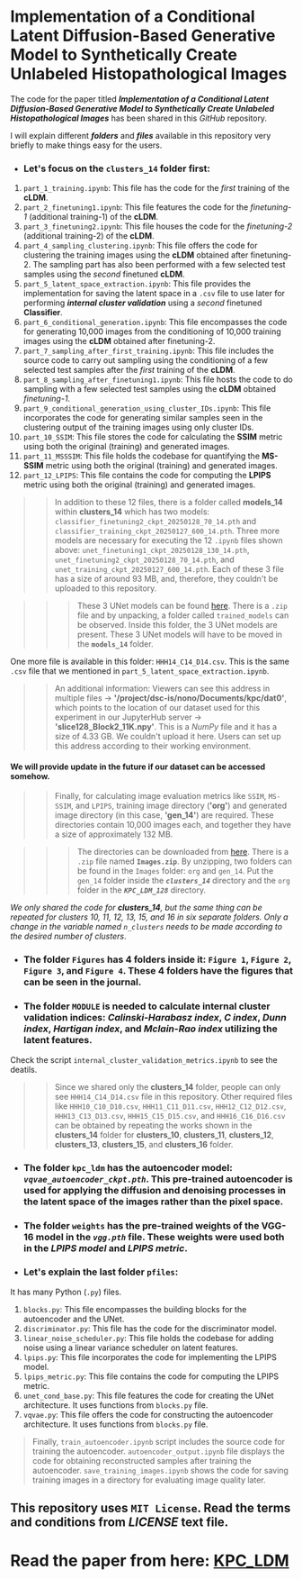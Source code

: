 # Implementation of a Conditional Latent Diffusion-Based Generative Model to Synthetically Create Unlabeled Histopathological Images

The code for the paper titled _**Implementation of a Conditional Latent Diffusion-Based Generative Model to Synthetically Create Unlabeled Histopathological Images**_ has been shared in this _GitHub_ repository.

I will explain different _**folders**_ and _**files**_ available in this repository very briefly to make things easy for the users.

- ### Let's focus on the `clusters_14` folder first:
1. `part_1_training.ipynb`: This file has the code for the _first_ training of the **cLDM**.
2. `part_2_finetuning1.ipynb`: This file features the code for the _finetuning-1_ (additional training-1) of the **cLDM**.
3. `part_3_finetuning2.ipynb`: This file houses the code for the _finetuning-2_ (additional training-2) of the **cLDM**.
4. `part_4_sampling_clustering.ipynb`: This file offers the code for clustering the training images using the **cLDM** obtained after finetuning-2. The sampling part has also been performed with a few selected test samples using the _second_ finetuned **cLDM**.
5. `part_5_latent_space_extraction.ipynb`: This file provides the implementation for saving the latent space in a `.csv` file to use later for performing _**internal cluster validation**_ using a _second_ finetuned **Classifier**.
6. `part_6_conditional_generation.ipynb`: This file encompasses the code for generating 10,000 images from the conditioning of 10,000 training images using the **cLDM** obtained after finetuning-2.
7. `part_7_sampling_after_first_training.ipynb`: This file includes the source code to carry out sampling using the conditioning of a few selected test samples after the _first_ training of the **cLDM**.
8. `part_8_sampling_after_finetuning1.ipynb`: This file hosts the code to do sampling with a few selected test samples using the **cLDM** obtained _finetuning-1_.
9. `part_9_conditional_generation_using_cluster_IDs.ipynb`: This file incorporates the code for generating similar samples seen in the clustering output of the training images using only cluster IDs.
10. `part_10_SSIM`: This file stores the code for calculating the **SSIM** metric using both the original (training) and generated images.
11. `part_11_MSSSIM`: This file holds the codebase for quantifying the **MS-SSIM** metric using both the original (training) and generated images.
12. `part_12_LPIPS`: This file contains the code for computing the **LPIPS** metric using both the original (training) and generated images.

>> In addition to these 12 files, there is a folder called **models_14** within **clusters_14** which has two models: `classifier_finetuning2_ckpt_20250128_70_14.pth` and `classifier_training_ckpt_20250127_600_14.pth`. Three more models are necessary for executing the 12 `.ipynb` files shown above: `unet_finetuning1_ckpt_20250128_130_14.pth`, `unet_finetuning2_ckpt_20250128_70_14.pth`, and `unet_training_ckpt_20250127_600_14.pth`. Each of these 3 file has a size of around 93 MB, and, therefore, they couldn't be uploaded to this repository.

>>> These 3 UNet models can be found [here](https://doi.org/10.6084/m9.figshare.29588807). There is a `.zip` file and by unpacking, a folder called `trained_models` can be observed. Inside this folder, the 3 UNet models are present. These 3 UNet models will have to be moved in the **`models_14`** folder.

One more file is available in this folder: `HHH14_C14_D14.csv`. This is the same `.csv` file that we mentioned in `part_5_latent_space_extraction.ipynb`.

>> An additional information: Viewers can see this address in multiple files -> **'/project/dsc-is/nono/Documents/kpc/dat0'**, which points to the location of our dataset used for this experiment in our JupyterHub server -> **'slice128_Block2_11K.npy'**. This is a _NumPy_ file and it has a size of 4.33 GB. We couldn't upload it here. Users can set up this address according to their working environment.

#### We will provide update in the future if our dataset can be accessed somehow.

>> Finally, for calculating image evaluation metrics like `SSIM`, `MS-SSIM`, and `LPIPS`, training image directory (**'org'**) and generated image directory (in this case, **'gen_14'**) are required. These directories contain 10,000 images each, and together they have a size of approximately 132 MB.

>>> The directories can be downloaded from [here](https://doi.org/10.6084/m9.figshare.29588849). There is a `.zip` file named **`Images.zip`**. By unzipping, two folders can be found in the `Images` folder: `org` and `gen_14`. Put the `gen_14` folder inside the _**`clusters_14`**_ directory and the `org` folder in the _**`KPC_LDM_128`**_ directory.

_We only shared the code for **clusters_14**, but the same thing can be repeated for clusters 10, 11, 12, 13, 15, and 16 in six separate folders. Only a change in the variable named `n_clusters` needs to be made according to the desired number of clusters_.

- ### The folder `Figures` has 4 folders inside it: `Figure 1`, `Figure 2`, `Figure 3`, and `Figure 4`. These 4 folders have the figures that can be seen in the journal.

- ### The folder `MODULE` is needed to calculate internal cluster validation indices: _Calinski-Harabasz index_, _C index_, _Dunn index_, _Hartigan index_, and _Mclain-Rao index_ utilizing the latent features.

Check the script `internal_cluster_validation_metrics.ipynb` to see the deatils.

>> Since we shared only the **clusters_14** folder, people can only see `HHH14_C14_D14.csv` file in this repository. Other required files like `HHH10_C10_D10.csv`, `HHH11_C11_D11.csv`, `HHH12_C12_D12.csv`, `HHH13_C13_D13.csv`, `HHH15_C15_D15.csv`, and `HHH16_C16_D16.csv` can be obtained by repeating the works shown in the **clusters_14** folder for **clusters_10**, **clusters_11**, **clusters_12**, **clusters_13**, **clusters_15**, and **clusters_16** folder.

- ### The folder `kpc_ldm` has the autoencoder model: _`vqvae_autoencoder_ckpt.pth`_. This pre-trained autoencoder is used for applying the diffusion and denoising processes in the latent space of the images rather than the pixel space.

- ### The folder `weights` has the pre-trained weights of the VGG-16 model in the _`vgg.pth`_ file. These weights were used both in the _LPIPS model_ and _LPIPS metric_.

- ### Let's explain the last folder `pfiles`:

It has many Python (`.py`) files.
1. `blocks.py`: This file encompasses the building blocks for the autoencoder and the UNet.
2. `discriminator.py`: This file has the code for the discriminator model.
3. `linear_noise_scheduler.py`: This file holds the codebase for adding noise using a linear variance scheduler on latent features.
4. `lpips.py`: This file incorporates the code for implementing the LPIPS model.
5. `lpips_metric.py`: This file contains the code for computing the LPIPS metric.
6. `unet_cond_base.py`: This file features the code for creating the UNet architecture. It uses functions from `blocks.py` file.
7. `vqvae.py`: This file offers the code for constructing the autoencoder architecture. It uses functions from `blocks.py` file.

> Finally, `train_autoencoder.ipynb` script includes the source code for training the autoencoder. `autoencoder_output.ipynb` file displays the code for obtaining reconstructed samples after training the autoencoder. `save_training_images.ipynb` shows the code for saving training images in a directory for evaluating image quality later.

## This repository uses `MIT License`. Read the terms and conditions from _LICENSE_ text file.

# Read the paper from here: [KPC_LDM](https://www.mdpi.com/2306-5354/12/7/764)
